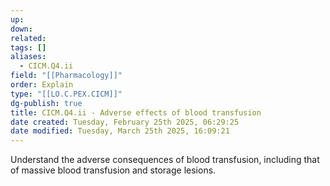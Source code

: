 ```yaml
---
up: 
down: 
related: 
tags: []
aliases:
  - CICM.Q4.ii
field: "[[Pharmacology]]"
order: Explain
type: "[[LO.C.PEX.CICM]]"
dg-publish: true
title: CICM.Q4.ii - Adverse effects of blood transfusion
date created: Tuesday, February 25th 2025, 06:29:25
date modified: Tuesday, March 25th 2025, 16:09:21
---
```


Understand the adverse consequences of blood transfusion, including that of massive blood transfusion and storage lesions.

